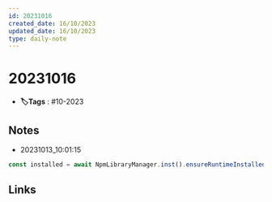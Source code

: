 ```yaml
---
id: 20231016
created_date: 16/10/2023
updated_date: 16/10/2023
type: daily-note
---
```


# 20231016
- **🏷️Tags** : #10-2023  

## Notes
- 20231013_10:01:15

```js
const installed = await NpmLibraryManager.inst().ensureRuntimeInstalled(Js.Runtime.forName("js-ide-server-node")); 
```

## Links
